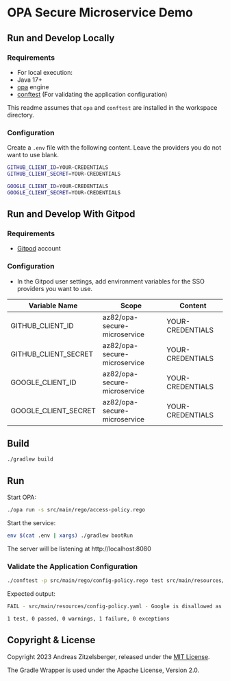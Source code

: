 # OPA Secure Microservice Demo

## Run and Develop Locally

### Requirements

* For local execution:
* Java 17+
* [opa](https://github.com/open-policy-agent/opa) engine
* [conftest](https://github.com/open-policy-agent/conftest) (For validating the application configuration)

This readme assumes that `opa` and `conftest` are installed in the workspace directory.

### Configuration

Create a `.env` file with the following content. Leave the providers you
do not want to use blank.

```bash
GITHUB_CLIENT_ID=YOUR-CREDENTIALS
GITHUB_CLIENT_SECRET=YOUR-CREDENTIALS

GOOGLE_CLIENT_ID=YOUR-CREDENTIALS
GOOGLE_CLIENT_SECRET=YOUR-CREDENTIALS
```

## Run and Develop With Gitpod

### Requirements

* [Gitpod](https://gitpod.io) account

### Configuration

* In the Gitpod user settings, add environment variables for the SSO providers you want to use.

| Variable Name        | Scope                         | Content          |
|----------------------|-------------------------------|------------------|
| GITHUB_CLIENT_ID     | az82/opa-secure-microservice  | YOUR-CREDENTIALS |
| GITHUB_CLIENT_SECRET | az82/opa-secure-microservice  | YOUR-CREDENTIALS |
| GOOGLE_CLIENT_ID     | az82/opa-secure-microservice  | YOUR-CREDENTIALS |
| GOOGLE_CLIENT_SECRET | az82/opa-secure-microservice  | YOUR-CREDENTIALS |


## Build

```bash
./gradlew build
```

## Run

Start OPA:

```bash
./opa run -s src/main/rego/access-policy.rego
```

Start the service:

```bash
env $(cat .env | xargs) ./gradlew bootRun
```

The server will be listening at http://localhost:8080

### Validate the Application Configuration

```bash
./conftest -p src/main/rego/config-policy.rego test src/main/resources/application.yaml
```

Expected output:

```bash
FAIL - src/main/resources/config-policy.yaml - Google is disallowed as an identity provider

1 test, 0 passed, 0 warnings, 1 failure, 0 exceptions
```

## Copyright & License

Copyright 2023 Andreas Zitzelsberger, released under the [MIT License](LICENSE).

The Gradle Wrapper is used under the Apache License, Version 2.0.
